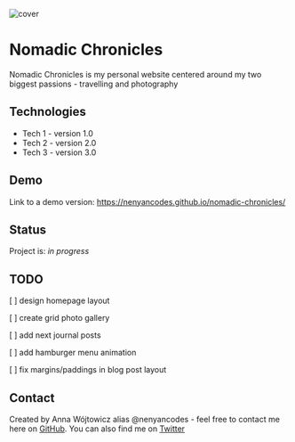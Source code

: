 ![cover](https://www.dropbox.com/s/0q93gmv36r3nszt/ania_wojtowicz_logo.png?dl=0)

# Nomadic Chronicles 
Nomadic Chronicles is my personal website centered around my two biggest passions - travelling and photography 

## Technologies
* Tech 1 - version 1.0
* Tech 2 - version 2.0
* Tech 3 - version 3.0

## Demo
Link to a demo version: https://nenyancodes.github.io/nomadic-chronicles/ 

## Status
Project is: _in progress_

## TODO
[ ] design homepage layout

[ ] create grid photo gallery

[ ] add next journal posts

[ ] add hamburger menu animation

[ ] fix margins/paddings in blog post layout


## Contact
Created by Anna Wójtowicz alias @nenyancodes - feel free to contact me here on [GitHub](https://github.com/nenyancodes). You can also find me on [Twitter](https://twitter.com/nenyancodes)


